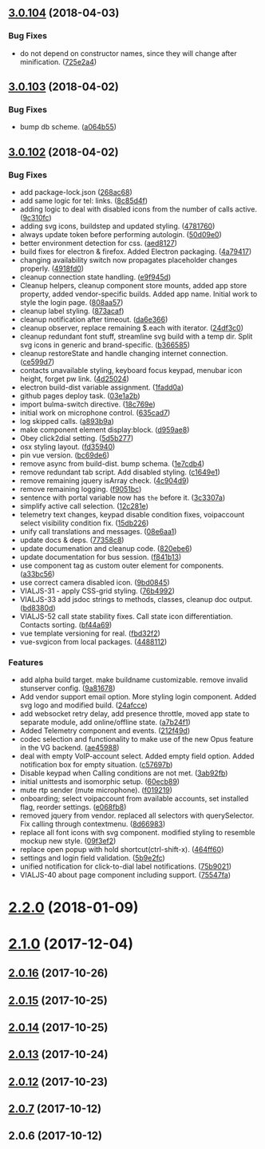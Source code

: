 <a name="3.0.104"></a>
## [3.0.104](https://github.com/voipgrid/vialer-js/compare/v3.0.103...v3.0.104) (2018-04-03)


### Bug Fixes

* do not depend on constructor names, since they will change after minification. ([725e2a4](https://github.com/voipgrid/vialer-js/commit/725e2a4))



<a name="3.0.103"></a>
## [3.0.103](https://github.com/voipgrid/vialer-js/compare/v3.0.102...v3.0.103) (2018-04-02)


### Bug Fixes

* bump db scheme. ([a064b55](https://github.com/voipgrid/vialer-js/commit/a064b55))



<a name="3.0.102"></a>
## [3.0.102](https://github.com/voipgrid/vialer-js/compare/v2.2.0...v3.0.102) (2018-04-02)


### Bug Fixes

* add package-lock.json ([268ac68](https://github.com/voipgrid/vialer-js/commit/268ac68))
* add same logic for tel: links. ([8c85d4f](https://github.com/voipgrid/vialer-js/commit/8c85d4f))
* adding logic to deal with disabled icons from the number of calls active. ([9c310fc](https://github.com/voipgrid/vialer-js/commit/9c310fc))
* adding svg icons, buildstep and updated styling. ([4781760](https://github.com/voipgrid/vialer-js/commit/4781760))
* always update token before performing autologin. ([50d09e0](https://github.com/voipgrid/vialer-js/commit/50d09e0))
* better environment detection for css. ([aed8127](https://github.com/voipgrid/vialer-js/commit/aed8127))
* build fixes for electron & firefox. Added Electron packaging. ([4a79417](https://github.com/voipgrid/vialer-js/commit/4a79417))
* changing availability switch now propagates placeholder changes properly. ([4918fd0](https://github.com/voipgrid/vialer-js/commit/4918fd0))
* cleanup connection state handling. ([e9f945d](https://github.com/voipgrid/vialer-js/commit/e9f945d))
* Cleanup helpers, cleanup component store mounts, added app store property, added vendor-specific builds. Added app name. Initial work to style the login page. ([808aa57](https://github.com/voipgrid/vialer-js/commit/808aa57))
* cleanup label styling. ([873acaf](https://github.com/voipgrid/vialer-js/commit/873acaf))
* cleanup notification after timeout. ([da6e366](https://github.com/voipgrid/vialer-js/commit/da6e366))
* cleanup observer, replace remaining $.each with iterator. ([24df3c0](https://github.com/voipgrid/vialer-js/commit/24df3c0))
* cleanup redundant font stuff, streamline svg build with a temp dir. Split svg icons in generic and brand-specific. ([b366585](https://github.com/voipgrid/vialer-js/commit/b366585))
* cleanup restoreState and handle changing internet connection. ([ce599d7](https://github.com/voipgrid/vialer-js/commit/ce599d7))
* contacts unavailable styling, keyboard focus keypad, menubar icon height, forget pw link. ([4d25024](https://github.com/voipgrid/vialer-js/commit/4d25024))
* electron build-dist variable assignment. ([1fadd0a](https://github.com/voipgrid/vialer-js/commit/1fadd0a))
* github pages deploy task. ([03e1a2b](https://github.com/voipgrid/vialer-js/commit/03e1a2b))
* import bulma-switch directive. ([18c769e](https://github.com/voipgrid/vialer-js/commit/18c769e))
* initial work on microphone control. ([635cad7](https://github.com/voipgrid/vialer-js/commit/635cad7))
* log skipped calls. ([a893b9a](https://github.com/voipgrid/vialer-js/commit/a893b9a))
* make component element display:block. ([d959ae8](https://github.com/voipgrid/vialer-js/commit/d959ae8))
* Obey click2dial setting. ([5d5b277](https://github.com/voipgrid/vialer-js/commit/5d5b277))
* osx styling layout. ([fd35940](https://github.com/voipgrid/vialer-js/commit/fd35940))
* pin vue version. ([bc69de6](https://github.com/voipgrid/vialer-js/commit/bc69de6))
* remove async from build-dist. bump schema. ([1e7cdb4](https://github.com/voipgrid/vialer-js/commit/1e7cdb4))
* remove redundant tab script. Add disabled styling. ([c1649e1](https://github.com/voipgrid/vialer-js/commit/c1649e1))
* remove remaining jquery isArray check. ([4c904d9](https://github.com/voipgrid/vialer-js/commit/4c904d9))
* remove remaining logging. ([f9051bc](https://github.com/voipgrid/vialer-js/commit/f9051bc))
* sentence with portal variable now has `the` before it. ([3c3307a](https://github.com/voipgrid/vialer-js/commit/3c3307a))
* simplify active call selection. ([12c281e](https://github.com/voipgrid/vialer-js/commit/12c281e))
* telemetry text changes, keypad disable condition fixes, voipaccount select visibility condition fix. ([15db226](https://github.com/voipgrid/vialer-js/commit/15db226))
* unify call translations and messages. ([08e6aa1](https://github.com/voipgrid/vialer-js/commit/08e6aa1))
* update docs & deps. ([77358c8](https://github.com/voipgrid/vialer-js/commit/77358c8))
* update documenation and cleanup code. ([820ebe6](https://github.com/voipgrid/vialer-js/commit/820ebe6))
* update documentation for bus session. ([f841b13](https://github.com/voipgrid/vialer-js/commit/f841b13))
* use component tag as custom outer element for components. ([a33bc56](https://github.com/voipgrid/vialer-js/commit/a33bc56))
* use correct camera disabled icon. ([9bd0845](https://github.com/voipgrid/vialer-js/commit/9bd0845))
* VIALJS-31 - apply CSS-grid styling. ([76b4992](https://github.com/voipgrid/vialer-js/commit/76b4992))
* VIALJS-33 add jsdoc strings to methods, classes, cleanup doc output. ([bd8380d](https://github.com/voipgrid/vialer-js/commit/bd8380d))
* VIALJS-52 call state stability fixes. Call state icon differentiation. Contacts sorting. ([bf44a69](https://github.com/voipgrid/vialer-js/commit/bf44a69))
* vue template versioning for real. ([fbd32f2](https://github.com/voipgrid/vialer-js/commit/fbd32f2))
* vue-svgicon from local packages. ([4488112](https://github.com/voipgrid/vialer-js/commit/4488112))


### Features

* add alpha build target. make buildname customizable. remove invalid stunserver config. ([9a81678](https://github.com/voipgrid/vialer-js/commit/9a81678))
* Add vendor support email option. More styling login component. Added svg logo and modified build. ([24afcce](https://github.com/voipgrid/vialer-js/commit/24afcce))
* add websocket retry delay, add presence throttle, moved app state to separate module, add online/offline state. ([a7b24f1](https://github.com/voipgrid/vialer-js/commit/a7b24f1))
* Added Telemetry component and events. ([212f49d](https://github.com/voipgrid/vialer-js/commit/212f49d))
* codec selection and functionality to make use of the new Opus feature in the VG backend. ([ae45988](https://github.com/voipgrid/vialer-js/commit/ae45988))
* deal with empty VoIP-account select. Added empty field option. Added notification box for empty situation. ([c57697b](https://github.com/voipgrid/vialer-js/commit/c57697b))
* Disable keypad when Calling conditions are not met. ([3ab92fb](https://github.com/voipgrid/vialer-js/commit/3ab92fb))
* initial unittests and isomorphic setup. ([60ecb89](https://github.com/voipgrid/vialer-js/commit/60ecb89))
* mute rtp sender (mute microphone). ([f019219](https://github.com/voipgrid/vialer-js/commit/f019219))
* onboarding; select voipaccount from available accounts, set installed flag, reorder settings. ([e068fb8](https://github.com/voipgrid/vialer-js/commit/e068fb8))
* removed jquery from vendor. replaced all selectors with querySelector. Fix calling through contextmenu. ([8d66983](https://github.com/voipgrid/vialer-js/commit/8d66983))
* replace all font icons with svg component. modified styling to resemble mockup new style. ([09f3ef2](https://github.com/voipgrid/vialer-js/commit/09f3ef2))
* replace open popup with hold shortcut(ctrl-shift-x). ([464ff60](https://github.com/voipgrid/vialer-js/commit/464ff60))
* settings and login field validation. ([5b9e2fc](https://github.com/voipgrid/vialer-js/commit/5b9e2fc))
* unified notification for click-to-dial label notifications. ([75b9021](https://github.com/voipgrid/vialer-js/commit/75b9021))
* VIALJS-40 about page component including support. ([75547fa](https://github.com/voipgrid/vialer-js/commit/75547fa))



<a name="2.2.0"></a>
# [2.2.0](https://github.com/voipgrid/vialer-js/compare/v2.1.0...v2.2.0) (2018-01-09)



<a name="2.1.0"></a>
# [2.1.0](https://github.com/voipgrid/vialer-js/compare/v2.0.16...v2.1.0) (2017-12-04)



<a name="2.0.16"></a>
## [2.0.16](https://github.com/voipgrid/vialer-js/compare/v2.0.15...v2.0.16) (2017-10-26)



<a name="2.0.15"></a>
## [2.0.15](https://github.com/voipgrid/vialer-js/compare/v2.0.14...v2.0.15) (2017-10-25)



<a name="2.0.14"></a>
## [2.0.14](https://github.com/voipgrid/vialer-js/compare/v2.0.13...v2.0.14) (2017-10-25)



<a name="2.0.13"></a>
## [2.0.13](https://github.com/voipgrid/vialer-js/compare/v2.0.12...v2.0.13) (2017-10-24)



<a name="2.0.12"></a>
## [2.0.12](https://github.com/voipgrid/vialer-js/compare/v2.0.7...v2.0.12) (2017-10-23)



<a name="2.0.7"></a>
## [2.0.7](https://github.com/voipgrid/vialer-js/compare/2.0.6...v2.0.7) (2017-10-12)



<a name="2.0.6"></a>
## 2.0.6 (2017-10-12)



